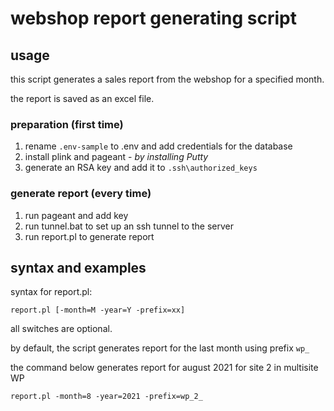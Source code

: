 # webshop report generating script

## usage 

this script generates a sales report from the webshop for a specified month.

the report is saved as an excel file.


### preparation (first time)

1. rename `.env-sample` to .env and add credentials for the database
2. install plink and pageant - _by installing Putty_
3. generate an RSA key and add it to `.ssh\authorized_keys`

### generate report (every time)

1. run pageant and add key
2. run tunnel.bat to set up an ssh tunnel to the server
3. run report.pl to generate report

## syntax and examples

syntax for report.pl: 

```
report.pl [-month=M -year=Y -prefix=xx]
```

all switches are optional. 

by default, the script generates report for the last month using prefix `wp_` 

the command below generates report for august 2021 for site 2 in multisite WP

```
report.pl -month=8 -year=2021 -prefix=wp_2_
```


